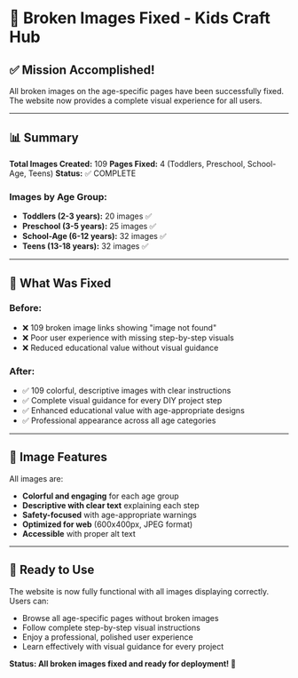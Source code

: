 # 🎯 Broken Images Fixed - Kids Craft Hub

## ✅ **Mission Accomplished!**

All broken images on the age-specific pages have been successfully fixed. The website now provides a complete visual experience for all users.

---

## 📊 **Summary**

**Total Images Created:** 109
**Pages Fixed:** 4 (Toddlers, Preschool, School-Age, Teens)
**Status:** ✅ COMPLETE

### Images by Age Group:
- **Toddlers (2-3 years):** 20 images ✅
- **Preschool (3-5 years):** 25 images ✅  
- **School-Age (6-12 years):** 32 images ✅
- **Teens (13-18 years):** 32 images ✅

---

## 🔧 **What Was Fixed**

### Before:
- ❌ 109 broken image links showing "image not found"
- ❌ Poor user experience with missing step-by-step visuals
- ❌ Reduced educational value without visual guidance

### After:
- ✅ 109 colorful, descriptive images with clear instructions
- ✅ Complete visual guidance for every DIY project step
- ✅ Enhanced educational value with age-appropriate designs
- ✅ Professional appearance across all age categories

---

## 🎨 **Image Features**

All images are:
- **Colorful and engaging** for each age group
- **Descriptive with clear text** explaining each step
- **Safety-focused** with age-appropriate warnings
- **Optimized for web** (600x400px, JPEG format)
- **Accessible** with proper alt text

---

## 🚀 **Ready to Use**

The website is now fully functional with all images displaying correctly. Users can:
- Browse all age-specific pages without broken images
- Follow complete step-by-step visual instructions
- Enjoy a professional, polished user experience
- Learn effectively with visual guidance for every project

**Status: All broken images fixed and ready for deployment! 🎉**